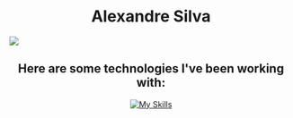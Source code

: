 <!-- 
<img width=100% src="https://capsule-render.vercel.app/api?type=waving&color=FFFFFF&height=120&section=header"/>
-->


<p align="center">
  <h1 align="center">
    Alexandre Silva
  </h1>
  <a href="https://github.com/DenverCoder1/readme-typing-svg">
    <img src="https://readme-typing-svg.herokuapp.com?font=Cairo+Play&color=D3D3D3&size=20&center=true&vCenter=true&width=900&height=100&lines=-Full+Stack+Software+Engineer-;-Love+for+coding-;-Always+learning+new+things-">
  </a>
</p>

<!-- 
<p align="center">
I am a dedicated Computer Science student with a keen interest in API development and a growing expertise in cloud computing. My experience spans a wide range of AWS technologies, including serverless architecture with AWS Lambda, API development, database management, and AI.
</p>
<div align="center">
  <img src="https://d1.awsstatic.com/certification/badges/AWS-Certified-Cloud-Practitioner_badge_150x150.17da917fbddc5383838d9f8209d2030c8d99f31e.png" alt="AWS Certified Cloud Practitioner" width="150"/>
  <img src="https://d1.awsstatic.com/certification/badges/AWS-Certified-Solutions-Architect-Associate_badge_150x150.e359ae4a6d4d82c3e31d4f9104c8d389b56a2423.png" alt="AWS Certified Solutions Architect - Associate" width="150"/>
</div>
-->

<h2 align="center">
    Here are some technologies I've been working with:
</h2>

<div align="center">
  
[![My Skills](https://skillicons.dev/icons?i=js,react,nodejs,java,py,go,postgres,aws,docker&theme=dark)](https://skillicons.dev)

</div>

